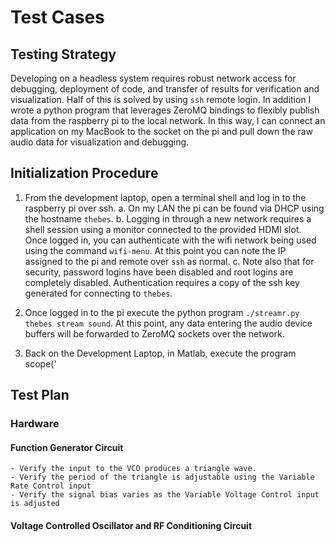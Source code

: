# Test Cases

## Testing Strategy

Developing on a headless system requires robust network access for debugging, deployment of code, and transfer of results for verification and visualization. Half of this is solved by using `ssh` remote login. In addition I wrote a python program that leverages ZeroMQ bindings to flexibly publish data from the raspberry pi to the local network. In this way, I can connect an application on my MacBook to the socket on the pi and pull down the raw audio data for visualization and debugging.

## Initialization Procedure

1. From the development laptop, open a terminal shell and log in to the raspberry pi over ssh.
    a. On my LAN the pi can be found via DHCP using the hostname `thebes`.
    b. Logging in through a new network requires a shell session using a monitor connected to the provided HDMI slot. Once logged in, you can authenticate with the wifi network being used using the command `wifi-menu`. At this point you can note the IP assigned to the pi and remote over `ssh` as normal.
    c. Note also that for security, password logins have been disabled and root logins are completely disabled. Authentication requires a copy of the ssh key generated for connecting to `thebes`.

2. Once logged in to the pi execute the python program `./streamr.py thebes stream sound`. At this point, any data entering the audio device buffers will be forwarded to ZeroMQ sockets over the network.

3. Back on the Development Laptop, in Matlab, execute the program
    scope('

## Test Plan

### Hardware

#### Function Generator Circuit

    - Verify the input to the VCO produces a triangle wave.
    - Verify the period of the triangle is adjustable using the Variable Rate Control input
    - Verify the signal bias varies as the Variable Voltage Control input is adjusted

#### Voltage Controlled Oscillator and RF Conditioning Circuit

